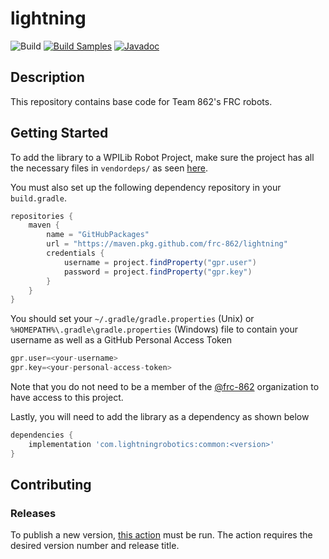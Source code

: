 # lightning

![Build](https://github.com/frc-862/lightning/workflows/Build/badge.svg)
[![Build Samples](https://github.com/frc-862/lightning/actions/workflows/sample-build.yml/badge.svg)](https://github.com/frc-862/lightning/tree/develop/samples)
[![Javadoc](https://github.com/frc-862/lightning/actions/workflows/javadoc.yml/badge.svg)](https://frc-862.github.io/lightning/)

## Description

This repository contains base code for Team 862's FRC robots.

## Getting Started

To add the library to a WPILib Robot Project, make sure the project has all the necessary files in `vendordeps/` as seen [here](https://github.com/frc-862/lightning/tree/master/vendordeps).

You must also set up the following dependency repository in your `build.gradle`.

```groovy
repositories {
    maven {
        name = "GitHubPackages"
        url = "https://maven.pkg.github.com/frc-862/lightning"
        credentials {
            username = project.findProperty("gpr.user")
            password = project.findProperty("gpr.key")
        }
    }
}
```

You should set your `~/.gradle/gradle.properties` (Unix) or `%HOMEPATH%\.gradle\gradle.properties` (Windows) file to contain your username as well as a GitHub Personal Access Token

```groovy
gpr.user=<your-username>
gpr.key=<your-personal-access-token>
```

Note that you do not need to be a member of the [@frc-862](https://github.com/frc-862) organization to have access to this project.

Lastly, you will need to add the library as a dependency as shown below

```groovy
dependencies {
    implementation 'com.lightningrobotics:common:<version>'
}
```

## Contributing

### Releases

To publish a new version, [this action](https://github.com/frc-862/lightning/actions/workflows/deploy.yml) must be run.
The action requires the desired version number and release title.
